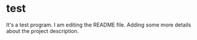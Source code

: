 # test
It's a test program.
I am editing the README file. Adding some more details about the project description.
